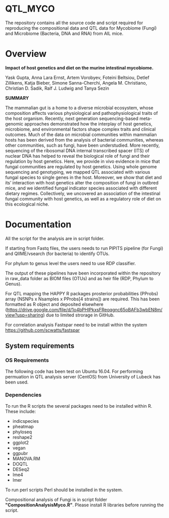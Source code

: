 # QTL_MYCO 
The repository contains all the source code and script required for reproducing the compositional data and QTL data for Mycobiome (Fungi) and Microbiome (Bacteria, DNA and RNA) from AIL mice.
# Overview
**Impact of host genetics and diet on the murine intestinal mycobiome.**

Yask Gupta, Anna Lara Ernst, Artem Vorobyev, Foteini Beltsiou, Detlef Zillikens, Katja Bieber, Simone Sanna-Cherchi, Angela M. Christiano, Christian D. Sadik, Ralf J. Ludwig and Tanya Sezin

**SUMMARY**

The mammalian gut is a home to a diverse microbial ecosystem, whose composition affects various physiological and pathophysiological traits of the host organism. Recently, next generation sequencing-based meta-genomic approaches demonstrated how the interplay of host genetics, microbiome, and environmental factors shape complex traits and clinical outcomes. Much of the data on microbial communities within mammalian hosts has been derived from the analysis of bacterial communities, whereas other communities, such as fungi, have been understudied. More recently, sequencing of the ribosomal DNA internal transcribed spacer (ITS) of nuclear DNA has helped to reveal the biological role of fungi and their regulation by host genetics. Here, we provide in vivo evidence in mice that fungal communities are regulated by host genetics. Using whole genome sequencing and genotyping, we mapped QTL associated with various fungal species to single genes in the host. Moreover, we show that diet and its’ interaction with host genetics alter the composition of fungi in outbred mice, and we identified fungal indicator species associated with different dietary regimes. Collectively, we uncovered an association of the intestinal fungal community with host genetics, as well as a regulatory role of diet on this ecological niche.  

# Documentation
All the script for the analysis are in script folder. 

If starting from Fastq files, the users needs to run PIPITS pipeline (for Fungi) and QIIME/vsearch (for bacteria) to identify OTUs. 

For phylum to genus level the users need to use RDP classifier. 

The output of these pipelines have been incorporated within the repository in raw_data folder as BIOM files (OTUs) and as heir file (RDP, Phylum to Genus).

For QTL mapping the HAPPY R packages prosterior probabilities (PProbs) array (NSNPs x Nsamples x PProbs[4 strains]) are required. This has been formatted as R object and deposited elsewhere (https://drive.google.com/file/d/1o4bPHlPkxsFReoqgnc65oBAFb3wbEN8m/view?usp=sharing) due to limited strorage in GitHub.

For correlation analysis Fastspar need to be install within the system https://github.com/scwatts/fastspar

## System requirements
### OS Requirements
The following code has been test on Ubuntu 16.04.
For performing permuation in QTL analysis server (CentOS) from University of Lubeck has been used.
### Dependencies

To run the R scripts the several packages need to be installed within R. These include:
+ indicspecies
+ pheatmap
+ phyloseq
+ reshape2
+ ggplot2
+ vegan
+ ggpubr
+ MANOVA.RM
+ DOQTL
+ DESeq2
+ lme4
+ lmer

To run perl scripts Perl should be installed in the system.

Compositional analysis of Fungi is in script folder **"CompositionAnalysisMyco.R"**.
Please install R libraries before running the script. 
